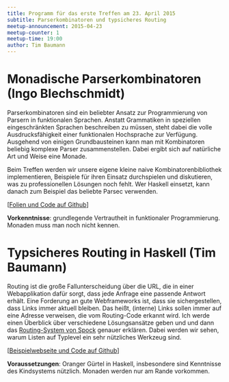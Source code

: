 ```yaml
---
title: Programm für das erste Treffen am 23. April 2015
subtitle: Parserkombinatoren und typsicheres Routing
meetup-announcement: 2015-04-23
meetup-counter: 1
meetup-time: 19:00
author: Tim Baumann
---
```


# Monadische Parserkombinatoren (Ingo Blechschmidt)

<div class="abstract">
  Parserkombinatoren sind ein beliebter Ansatz zur
  Programmierung von Parsern in funktionalen Sprachen. Anstatt
  Grammatiken in speziellen eingeschränkten Sprachen beschreiben zu
  müssen, steht dabei die volle Ausdrucksfähigkeit einer funktionalen
  Hochsprache zur Verfügung. Ausgehend von einigen Grundbausteinen
  kann man mit Kombinatoren beliebig komplexe Parser zusammenstellen.
  Dabei ergibt sich auf natürliche Art und Weise eine Monade.

  Beim Treffen werden wir unsere eigene kleine naive
  Kombinatorenbibliothek implementieren, Beispiele für ihren Einsatz
  durchspielen und diskutieren, was zu professionellen Lösungen
  noch fehlt. Wer Haskell einsetzt, kann danach zum Beispiel das
  beliebte Parsec verwenden.

  <p class="materials">
  [<a href="https://github.com/iblech/vortrag-haskell">Folien und Code auf Github</a>]
  </p>

  **Vorkenntnisse**: grundlegende Vertrautheit in funktionaler
    Programmierung. Monaden muss man noch nicht kennen.
</div>


# Typsicheres Routing in Haskell (Tim Baumann)

<div class="abstract">
  Routing ist die große Fallunterscheidung über die URL, die in einer Webapplikation dafür sorgt, dass jede Anfrage eine passende Antwort erhält. Eine Forderung an gute Webframeworks ist, dass sie sichergestellen, dass Links immer aktuell bleiben. Das heißt, (interne) Links sollen immer auf eine Adresse verweisen, die vom Routing-Code erkannt wird. Ich werde einen Überblick über verschiedene Lösungsansätze geben und und dann das <a href="http://www.spock.li/2015/04/19/type-safe_routing.html">Routing-System von Spock</a> genauer erklären. Dabei werden wir sehen, warum Listen auf Typlevel ein sehr nützliches Werkzeug sind.

  <p class="materials">
  [<a href="https://github.com/timjb/reroute-talk">Beispielwebseite und Code auf Github</a>]
  </p>

  **Voraussetzungen**: Oranger Gürtel in Haskell, insbesondere sind Kenntnisse des Kindsystems nützlich. Monaden werden nur am Rande vorkommen.
</div>
